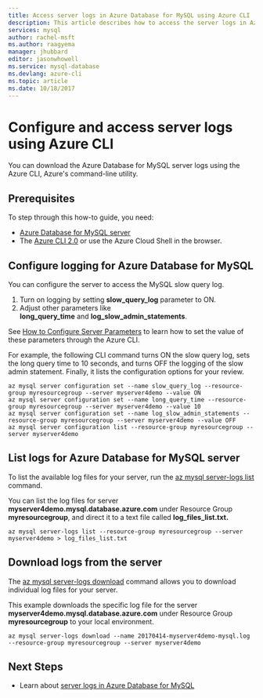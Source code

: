 ```yaml
---
title: Access server logs in Azure Database for MySQL using Azure CLI | Microsoft Docs
description: This article describes how to access the server logs in Azure Database for MySQL using the Azure CLI command line utility.
services: mysql
author: rachel-msft
ms.author: raagyema
manager: jhubbard
editor: jasonwhowell
ms.service: mysql-database
ms.devlang: azure-cli
ms.topic: article
ms.date: 10/18/2017
---
```

# Configure and access server logs using Azure CLI
You can download the Azure Database for MySQL server logs using the Azure CLI, Azure's command-line utility.

## Prerequisites
To step through this how-to guide, you need:
- [Azure Database for MySQL server](quickstart-create-mysql-server-database-using-azure-cli.md)
- The [Azure CLI 2.0](/cli/azure/install-azure-cli) or use the Azure Cloud Shell in the browser.

## Configure logging for Azure Database for MySQL
You can configure the server to access the MySQL slow query log.
1. Turn on logging by setting **slow\_query\_log** parameter to ON.
2. Adjust other parameters like **long\_query\_time** and **log\_slow\_admin\_statements**.

See [How to Configure Server Parameters](howto-configure-server-parameters-using-cli.md) to learn how to set the value of these parameters through the Azure CLI.

For example, the following CLI command turns ON the slow query log, sets the long query time to 10 seconds, and turns OFF the logging of the slow admin statement. Finally, it lists the configuration options for your review.
```azurecli-interactive
az mysql server configuration set --name slow_query_log --resource-group myresourcegroup --server myserver4demo --value ON
az mysql server configuration set --name long_query_time --resource-group myresourcegroup --server myserver4demo --value 10
az mysql server configuration set --name log_slow_admin_statements --resource-group myresourcegroup --server myserver4demo --value OFF
az mysql server configuration list --resource-group myresourcegroup --server myserver4demo
```

## List logs for Azure Database for MySQL server
To list the available log files for your server, run the [az mysql server-logs list](/cli/azure/mysql/server-logs#list) command.

You can list the log files for server **myserver4demo.mysql.database.azure.com** under Resource Group **myresourcegroup**, and direct it to a text file called **log\_files\_list.txt.**
```azurecli-interactive
az mysql server-logs list --resource-group myresourcegroup --server myserver4demo > log_files_list.txt
```
## Download logs from the server
The [az mysql server-logs download](/cli/azure/mysql/server-logs#download) command allows you to download individual log files for your server. 

This example downloads the specific log file for the server **myserver4demo.mysql.database.azure.com** under Resource Group **myresourcegroup** to your local environment.
```azurecli-interactive
az mysql server-logs download --name 20170414-myserver4demo-mysql.log --resource-group myresourcegroup --server myserver4demo
```

## Next Steps
- Learn about [server logs in Azure Database for MySQL](concepts-server-logs.md)
